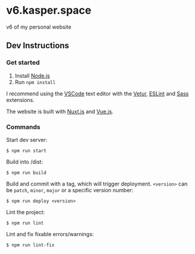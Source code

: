 # v6.kasper.space

v6 of my personal website

## Dev Instructions

### Get started

1. Install [Node.js](https://nodejs.org/)
2. Run `npm install`

I recommend using the [VSCode](https://code.visualstudio.com) text editor with the [Vetur](https://marketplace.visualstudio.com/items?itemName=octref.vetur), [ESLint](https://marketplace.visualstudio.com/items?itemName=dbaeumer.vscode-eslint) and [Sass](https://marketplace.visualstudio.com/items?itemName=Syler.sass-indented) extensions.

The website is built with [Nuxt.js](https://nuxtjs.org) and [Vue.js](https://vuejs.org/).

### Commands

Start dev server:

```
$ npm run start
```

Build into /dist:

```
$ npm run build
```

Build and commit with a tag, which will trigger deployment. `<version>` can be `patch`, `minor`, `major` or a specific version number:

```
$ npm run deploy <version>
```

Lint the project:

```
$ npm run lint
```

Lint and fix fixable errors/warnings:

```
$ npm run lint-fix
```
